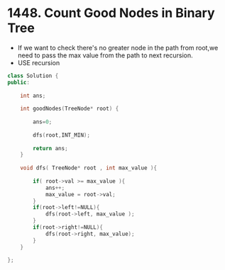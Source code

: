 # 1448. Count Good Nodes in Binary Tree

+ If we want to check there's no greater node in the path from root,we need to pass the max value from the path to next recursion.
+ USE recursion

```c++
class Solution {
public:
      
    int ans;
    
    int goodNodes(TreeNode* root) {
        
        ans=0;
        
        dfs(root,INT_MIN);
             
        return ans;
    }
    
    void dfs( TreeNode* root , int max_value ){
        
        if( root->val >= max_value ){
            ans++;
            max_value = root->val;  
        } 
        if(root->left!=NULL){
            dfs(root->left, max_value );
        }
        if(root->right!=NULL){
            dfs(root->right, max_value);
        }          
    }
     
};
```
